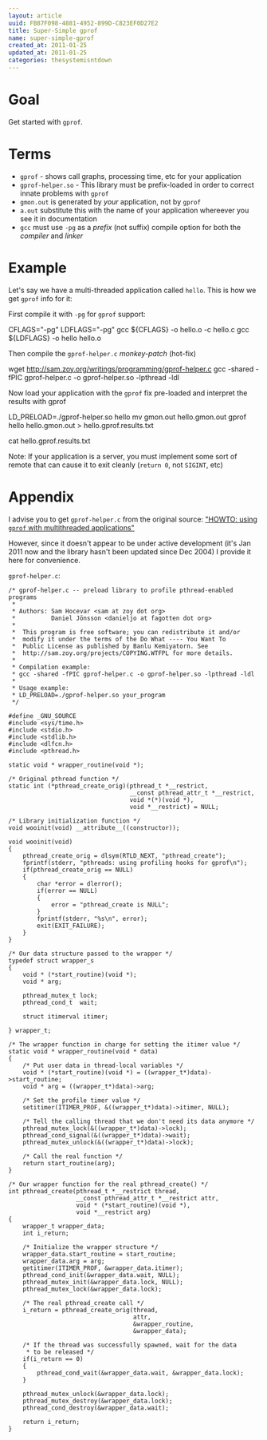 ```yaml
---
layout: article
uuid: FB87F098-4881-4952-899D-C823EF0D27E2
title: Super-Simple gprof
name: super-simple-gprof
created_at: 2011-01-25
updated_at: 2011-01-25
categories: thesystemisntdown
---
```


Goal
====

Get started with `gprof`.

Terms
====

  * `gprof` - shows call graphs, processing time, etc for your application
  * `gprof-helper.so` - This library must be prefix-loaded in order to correct innate problems with `gprof`
  * `gmon.out` is generated by *your* application, not by `gprof`
  * `a.out` substitute this with the name of your application whereever you see it in documentation
  * `gcc` must use `-pg` as a *prefix* (not suffix) compile option for both the *compiler* and *linker*

Example
====

Let's say we have a multi-threaded application called `hello`. This is how we get `gprof` info for it:

First compile it with `-pg` for `gprof` support:

  CFLAGS="-pg"
  LDFLAGS="-pg"
  gcc ${CFLAGS} -o hello.o -c hello.c
  gcc ${LDFLAGS} -o hello hello.o

Then compile the `gprof-helper.c` *monkey-patch* (hot-fix)

  wget http://sam.zoy.org/writings/programming/gprof-helper.c
  gcc -shared -fPIC gprof-helper.c -o gprof-helper.so -lpthread -ldl

Now load your application with the `gprof` fix pre-loaded and interpret the results with gprof

  LD_PRELOAD=./gprof-helper.so hello
  mv gmon.out hello.gmon.out
  gprof hello hello.gmon.out > hello.gprof.results.txt

  cat hello.gprof.results.txt

Note: If your application is a server, you must implement some sort of remote that can cause it to exit cleanly (`return 0`, not `SIGINT`, etc)

Appendix
====

I advise you to get `gprof-helper.c` from the original source: 
["HOWTO: using `gprof` with multithreaded applications"](http://sam.zoy.org/writings/programming/gprof.html)

However, since it doesn't appear to be under active development (it's Jan 2011 now and the library hasn't been updated since Dec 2004)
I provide it here for convenience.

`gprof-helper.c`:

    /* gprof-helper.c -- preload library to profile pthread-enabled programs
     *
     * Authors: Sam Hocevar <sam at zoy dot org>
     *          Daniel Jönsson <danieljo at fagotten dot org>
     *
     *  This program is free software; you can redistribute it and/or
     *  modify it under the terms of the Do What ---- You Want To
     *  Public License as published by Banlu Kemiyatorn. See
     *  http://sam.zoy.org/projects/COPYING.WTFPL for more details.
     *
     * Compilation example:
     * gcc -shared -fPIC gprof-helper.c -o gprof-helper.so -lpthread -ldl
     *
     * Usage example:
     * LD_PRELOAD=./gprof-helper.so your_program
     */

    #define _GNU_SOURCE
    #include <sys/time.h>
    #include <stdio.h>
    #include <stdlib.h>
    #include <dlfcn.h>
    #include <pthread.h>

    static void * wrapper_routine(void *);

    /* Original pthread function */
    static int (*pthread_create_orig)(pthread_t *__restrict,
                                      __const pthread_attr_t *__restrict,
                                      void *(*)(void *),
                                      void *__restrict) = NULL;

    /* Library initialization function */
    void wooinit(void) __attribute__((constructor));

    void wooinit(void)
    {
        pthread_create_orig = dlsym(RTLD_NEXT, "pthread_create");
        fprintf(stderr, "pthreads: using profiling hooks for gprof\n");
        if(pthread_create_orig == NULL)
        {
            char *error = dlerror();
            if(error == NULL)
            {
                error = "pthread_create is NULL";
            }
            fprintf(stderr, "%s\n", error);
            exit(EXIT_FAILURE);
        }
    }

    /* Our data structure passed to the wrapper */
    typedef struct wrapper_s
    {
        void * (*start_routine)(void *);
        void * arg;

        pthread_mutex_t lock;
        pthread_cond_t  wait;

        struct itimerval itimer;

    } wrapper_t;

    /* The wrapper function in charge for setting the itimer value */
    static void * wrapper_routine(void * data)
    {
        /* Put user data in thread-local variables */
        void * (*start_routine)(void *) = ((wrapper_t*)data)->start_routine;
        void * arg = ((wrapper_t*)data)->arg;

        /* Set the profile timer value */
        setitimer(ITIMER_PROF, &((wrapper_t*)data)->itimer, NULL);

        /* Tell the calling thread that we don't need its data anymore */
        pthread_mutex_lock(&((wrapper_t*)data)->lock);
        pthread_cond_signal(&((wrapper_t*)data)->wait);
        pthread_mutex_unlock(&((wrapper_t*)data)->lock);

        /* Call the real function */
        return start_routine(arg);
    }

    /* Our wrapper function for the real pthread_create() */
    int pthread_create(pthread_t *__restrict thread,
                       __const pthread_attr_t *__restrict attr,
                       void * (*start_routine)(void *),
                       void *__restrict arg)
    {
        wrapper_t wrapper_data;
        int i_return;

        /* Initialize the wrapper structure */
        wrapper_data.start_routine = start_routine;
        wrapper_data.arg = arg;
        getitimer(ITIMER_PROF, &wrapper_data.itimer);
        pthread_cond_init(&wrapper_data.wait, NULL);
        pthread_mutex_init(&wrapper_data.lock, NULL);
        pthread_mutex_lock(&wrapper_data.lock);

        /* The real pthread_create call */
        i_return = pthread_create_orig(thread,
                                       attr,
                                       &wrapper_routine,
                                       &wrapper_data);

        /* If the thread was successfully spawned, wait for the data
         * to be released */
        if(i_return == 0)
        {
            pthread_cond_wait(&wrapper_data.wait, &wrapper_data.lock);
        }

        pthread_mutex_unlock(&wrapper_data.lock);
        pthread_mutex_destroy(&wrapper_data.lock);
        pthread_cond_destroy(&wrapper_data.wait);

        return i_return;
    } 
